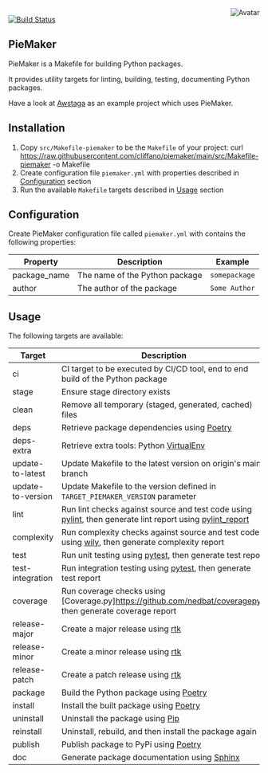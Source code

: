 <img align="right" src="https://raw.github.com/cliffano/piemaker/master/avatar.jpg" alt="Avatar"/>

[![Build Status](https://github.com/cliffano/piemaker/actions/workflows/ci-workflow.yaml/badge.svg)](https://github.com/cliffano/piemaker/actions/workflows/ci-workflow.yaml)
<br/>

PieMaker
--------

PieMaker is a Makefile for building Python packages.

It provides utility targets for linting, building, testing, documenting Python packages.

Have a look at [Awstaga](http://github.com/cliffano/awstaga) as an example project which uses PieMaker.

Installation
------------

1. Copy `src/Makefile-piemaker` to be the `Makefile` of your project:
    curl https://raw.githubusercontent.com/cliffano/piemaker/main/src/Makefile-piemaker -o Makefile
2. Create configuration file `piemaker.yml` with properties described in [Configuration](#configuration) section
3. Run the available `Makefile` targets described in [Usage](#usage) section

Configuration
-------------

Create PieMaker configuration file called `piemaker.yml` with contains the following properties:

| Property | Description | Example |
|----------|-------------|---------|
| package_name | The name of the Python package | `somepackage` |
| author | The author of the package | `Some Author` |

Usage
-----

The following targets are available:

| Target | Description |
|--------|-------------|
| ci | CI target to be executed by CI/CD tool, end to end build of the Python package |
| stage | Ensure stage directory exists |
| clean | Remove all temporary (staged, generated, cached) files |
| deps | Retrieve package dependencies using [Poetry](https://python-poetry.org/) |
| deps-extra | Retrieve extra tools: Python [VirtualEnv](https://virtualenv.pypa.io/) |
| update-to-latest | Update Makefile to the latest version on origin's main branch |
| update-to-version | Update Makefile to the version defined in `TARGET_PIEMAKER_VERSION` parameter |
| lint | Run lint checks against source and test code using [pylint](https://www.pylint.org/), then generate lint report using [pylint_report](https://pypi.org/project/pylint-report/) |
| complexity | Run complexity checks against source and test code using [wily](https://wily.readthedocs.io/), then generate complexity report |
| test | Run unit testing using [pytest](https://pytest.org), then generate test report |
| test-integration | Run integration testing using [pytest](https://pytest.org), then generate test report |
| coverage | Run coverage checks using [Coverage.py]https://github.com/nedbat/coveragepy), then generate coverage report |
| release-major | Create a major release using [rtk](https://github.com/cliffano/rtk) |
| release-minor | Create a minor release using [rtk](https://github.com/cliffano/rtk) |
| release-patch | Create a patch release using [rtk](https://github.com/cliffano/rtk) |
| package | Build the Python package using [Poetry](https://python-poetry.org/) |
| install | Install the built package using [Poetry](https://python-poetry.org/) |
| uninstall | Uninstall the package using [Pip](https://pypi.org/project/pip/) |
| reinstall | Uninstall, rebuild, and then install the package again |
| publish | Publish package to PyPi using [Poetry](https://python-poetry.org/) |
| doc | Generate package documentation using [Sphinx](https://www.sphinx-doc.org/) |
